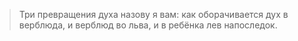 > Три превращения духа назову я вам: как оборачивается дух в верблюда, и верблюд во льва, и в ребёнка лев напоследок.

